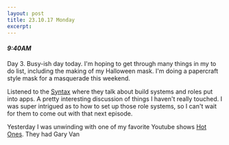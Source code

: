 ```yaml
---
layout: post
title: 23.10.17 Monday
excerpt: 
---
```


#### *9:40AM*
Day 3. Busy-ish day today. I'm hoping to get through many things in my to do list, including the making of my Halloween mask. I'm doing a papercraft style mask for a masquerade this weekend. 

Listened to the [Syntax]() where they talk about build systems and roles put into apps. A pretty interesting discussion of things I haven't really touched. I was super intrigued as to how to set up those role systems, so I can't wait for them to come out with that next episode.

Yesterday I was unwinding with one of my favorite Youtube shows [Hot Ones](). They had Gary Van